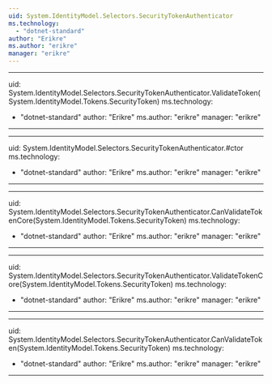 ```yaml
---
uid: System.IdentityModel.Selectors.SecurityTokenAuthenticator
ms.technology: 
  - "dotnet-standard"
author: "Erikre"
ms.author: "erikre"
manager: "erikre"
---
```


---
uid: System.IdentityModel.Selectors.SecurityTokenAuthenticator.ValidateToken(System.IdentityModel.Tokens.SecurityToken)
ms.technology: 
  - "dotnet-standard"
author: "Erikre"
ms.author: "erikre"
manager: "erikre"
---

---
uid: System.IdentityModel.Selectors.SecurityTokenAuthenticator.#ctor
ms.technology: 
  - "dotnet-standard"
author: "Erikre"
ms.author: "erikre"
manager: "erikre"
---

---
uid: System.IdentityModel.Selectors.SecurityTokenAuthenticator.CanValidateTokenCore(System.IdentityModel.Tokens.SecurityToken)
ms.technology: 
  - "dotnet-standard"
author: "Erikre"
ms.author: "erikre"
manager: "erikre"
---

---
uid: System.IdentityModel.Selectors.SecurityTokenAuthenticator.ValidateTokenCore(System.IdentityModel.Tokens.SecurityToken)
ms.technology: 
  - "dotnet-standard"
author: "Erikre"
ms.author: "erikre"
manager: "erikre"
---

---
uid: System.IdentityModel.Selectors.SecurityTokenAuthenticator.CanValidateToken(System.IdentityModel.Tokens.SecurityToken)
ms.technology: 
  - "dotnet-standard"
author: "Erikre"
ms.author: "erikre"
manager: "erikre"
---
